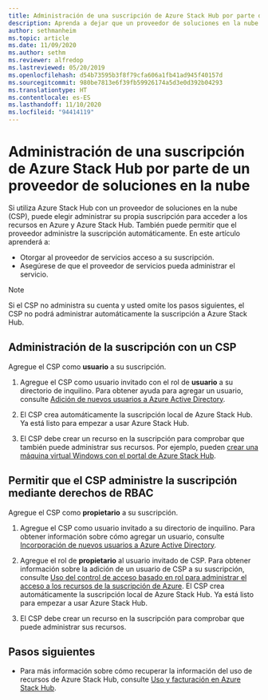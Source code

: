 ```yaml
---
title: Administración de una suscripción de Azure Stack Hub por parte de un proveedor de soluciones en la nube
description: Aprenda a dejar que un proveedor de soluciones en la nube (CSP) administre una suscripción de Azure Stack Hub.
author: sethmanheim
ms.topic: article
ms.date: 11/09/2020
ms.author: sethm
ms.reviewer: alfredop
ms.lastreviewed: 05/20/2019
ms.openlocfilehash: d54b73595b3f8f79cfa606a1fb41ad945f40157d
ms.sourcegitcommit: 980be7813e6f39fb59926174a5d3e0d392b04293
ms.translationtype: HT
ms.contentlocale: es-ES
ms.lasthandoff: 11/10/2020
ms.locfileid: "94414119"
---
```

# <a name="let-your-cloud-solution-provider-manage-your-azure-stack-hub-subscription"></a>Administración de una suscripción de Azure Stack Hub por parte de un proveedor de soluciones en la nube

Si utiliza Azure Stack Hub con un proveedor de soluciones en la nube (CSP), puede elegir administrar su propia suscripción para acceder a los recursos en Azure y Azure Stack Hub. También puede permitir que el proveedor administre la suscripción automáticamente. En este artículo aprenderá a:

* Otorgar al proveedor de servicios acceso a su suscripción.
* Asegúrese de que el proveedor de servicios pueda administrar el servicio.

> [!NOTE]
> Si el CSP no administra su cuenta y usted omite los pasos siguientes, el CSP no podrá administrar automáticamente la suscripción a Azure Stack Hub.

## <a name="manage-your-subscription-with-a-csp"></a>Administración de la suscripción con un CSP

Agregue el CSP como **usuario** a su suscripción.

1. Agregue el CSP como usuario invitado con el rol de **usuario** a su directorio de inquilino. Para obtener ayuda para agregar un usuario, consulte [Adición de nuevos usuarios a Azure Active Directory](/azure/active-directory/add-users-azure-active-directory).

2. El CSP crea automáticamente la suscripción local de Azure Stack Hub. Ya está listo para empezar a usar Azure Stack Hub.

3. El CSP debe crear un recurso en la suscripción para comprobar que también puede administrar sus recursos. Por ejemplo, pueden [crear una máquina virtual Windows con el portal de Azure Stack Hub](azure-stack-quick-windows-portal.md).

## <a name="let-the-csp-manage-your-subscription-using-rbac-rights"></a>Permitir que el CSP administre la suscripción mediante derechos de RBAC

Agregue el CSP como **propietario** a su suscripción.

1. Agregue el CSP como usuario invitado a su directorio de inquilino. Para obtener información sobre cómo agregar un usuario, consulte [Incorporación de nuevos usuarios a Azure Active Directory](/azure/active-directory/add-users-azure-active-directory).

2. Agregue el rol de **propietario** al usuario invitado de CSP. Para obtener información sobre la adición de un usuario de CSP a su suscripción, consulte [Uso del control de acceso basado en rol para administrar el acceso a los recursos de la suscripción de Azure](/azure/role-based-access-control/role-assignments-portal). El CSP crea automáticamente la suscripción local de Azure Stack Hub. Ya está listo para empezar a usar Azure Stack Hub.
3. El CSP debe crear un recurso en la suscripción para comprobar que puede administrar sus recursos.

## <a name="next-steps"></a>Pasos siguientes

* Para más información sobre cómo recuperar la información del uso de recursos de Azure Stack Hub, consulte [Uso y facturación en Azure Stack Hub](../operator/azure-stack-billing-and-chargeback.md).
